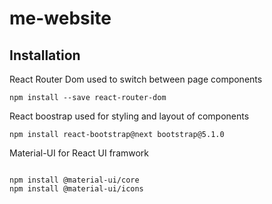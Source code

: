# me-website

## Installation

React Router Dom used to switch between page components

```
npm install --save react-router-dom

```

React boostrap used for styling and layout of components

```
npm install react-bootstrap@next bootstrap@5.1.0

```

Material-UI for React UI framwork

```

npm install @material-ui/core
npm install @material-ui/icons
```
